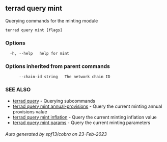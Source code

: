 ## terrad query mint

Querying commands for the minting module

```
terrad query mint [flags]
```

### Options

```
  -h, --help   help for mint
```

### Options inherited from parent commands

```
      --chain-id string   The network chain ID
```

### SEE ALSO

* [terrad query](terrad_query.md)	 - Querying subcommands
* [terrad query mint annual-provisions](terrad_query_mint_annual-provisions.md)	 - Query the current minting annual provisions value
* [terrad query mint inflation](terrad_query_mint_inflation.md)	 - Query the current minting inflation value
* [terrad query mint params](terrad_query_mint_params.md)	 - Query the current minting parameters

###### Auto generated by spf13/cobra on 23-Feb-2023
